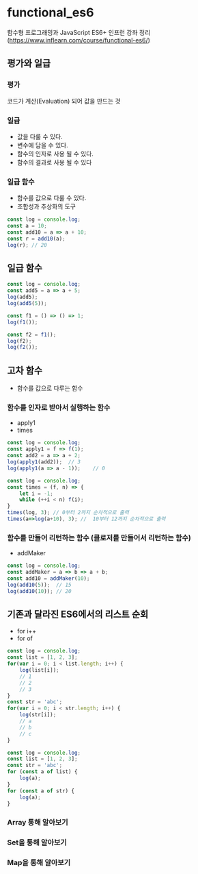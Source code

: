 # functional_es6
함수형 프로그래밍과 JavaScript ES6+ 인프런 강좌 정리 (https://www.inflearn.com/course/functional-es6/)

## 평가와 일급

### 평가

코드가 계산(Evaluation) 되어 값을 만드는 것

### 일급

- 값을 다룰 수 있다.
- 변수에 담을 수 있다.
- 함수의 인자로 사용 될 수 있다.
- 함수의 결과로 사용 될 수 있다

### 일급 함수

- 함수를 값으로 다룰 수 있다.
- 조합성과 추상화의 도구

```js
const log = console.log;
const a = 10;
const add10 = a => a + 10;
const r = add10(a);
log(r);	// 20
```

## 일급 함수

```js
const log = console.log;
const add5 = a => a + 5;
log(add5);
log(add5(5));

const f1 = () => () => 1;
log(f1());

const f2 = f1();
log(f2);
log(f2());
```

## 고차 함수

- 함수를 값으로 다루는 함수

### 함수를 인자로 받아서 실행하는 함수

- apply1
- times

```js
const log = console.log;
const apply1 = f => f(1);
const add2 = a => a + 2;
log(apply1(add2));	// 3
log(apply1(a => a - 1));	// 0
```

```js
const log = console.log;
const times = (f, n) => {
	let i = -1;
	while (++i < n) f(i);
}
times(log, 3); // 0부터 2까지 순차적으로 출력
times(a=>log(a+10), 3);	// 	10부터 12까지 순차적으로 출력
```


### 함수를 만들어 리턴하는 함수 (클로저를 만들어서 리턴하는 함수)

- addMaker

```js
const log = console.log;
const addMaker = a => b => a + b;
const add10 = addMaker(10);
log(add10(5));	// 15
log(add10(10));	// 20
```

## 기존과 달라진 ES6에서의 리스트 순회

- for i++
- for of

```js
const log = console.log;
const list = [1, 2, 3];
for(var i = 0; i < list.length; i++) {
	log(list[i]);
	// 1
	// 2
	// 3
}
const str = 'abc';
for(var i = 0; i < str.length; i++) {
	log(str[i]);
	// a
	// b
	// c
}
```

```js
const log = console.log;
const list = [1, 2, 3];
const str = 'abc';
for (const a of list) {
	log(a);
} 
for (const a of str) {
	log(a);
} 
```

### Array 통해 알아보기

### Set을 통해 알아보기

### Map을 통해 알아보기